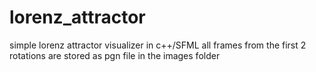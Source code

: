 # lorenz_attractor
simple lorenz attractor visualizer in c++/SFML
all frames from the first 2 rotations are stored as pgn file in the images folder